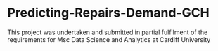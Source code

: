 # Predicting-Repairs-Demand-GCH
This project was undertaken and submitted in partial fulfilment of the requirements for Msc Data Science and Analytics at Cardiff University
